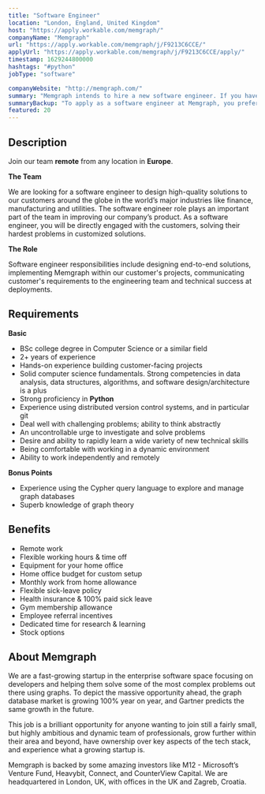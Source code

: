 ```yaml
---
title: "Software Engineer"
location: "London, England, United Kingdom"
host: "https://apply.workable.com/memgraph/"
companyName: "Memgraph"
url: "https://apply.workable.com/memgraph/j/F9213C6CCE/"
applyUrl: "https://apply.workable.com/memgraph/j/F9213C6CCE/apply/"
timestamp: 1629244800000
hashtags: "#python"
jobType: "software"

companyWebsite: "http://memgraph.com/"
summary: "Memgraph intends to hire a new software engineer. If you have 2+ years of experience, consider applying."
summaryBackup: "To apply as a software engineer at Memgraph, you preferably need to have some #python, #graphql, #windows."
featured: 20
---
```


## Description

Join our team **remote** from any location in **Europe**.

**The Team**

We are looking for a software engineer to design high-quality solutions to our customers around the globe in the world’s major industries like finance, manufacturing and utilities. The software engineer role plays an important part of the team in improving our company’s product. As a software engineer, you will be directly engaged with the customers, solving their hardest problems in customized solutions.

**The Role**

Software engineer responsibilities include designing end-to-end solutions, implementing Memgraph within our customer's projects, communicating customer's requirements to the engineering team and technical success at deployments.

## Requirements

**Basic**

*   BSc college degree in Computer Science or a similar field
*   2+ years of experience
*   Hands-on experience building customer-facing projects
*   Solid computer science fundamentals. Strong competencies in data analysis, data structures, algorithms, and software design/architecture is a plus
*   Strong proficiency in **Python**
*   Experience using distributed version control systems, and in particular git
*   Deal well with challenging problems; ability to think abstractly
*   An uncontrollable urge to investigate and solve problems
*   Desire and ability to rapidly learn a wide variety of new technical skills
*   Being comfortable with working in a dynamic environment
*   Ability to work independently and remotely

**Bonus Points**

*   Experience using the Cypher query language to explore and manage graph databases
*   Superb knowledge of graph theory

## Benefits

*   Remote work
*   Flexible working hours & time off
*   Equipment for your home office
*   Home office budget for custom setup
*   Monthly work from home allowance
*   Flexible sick-leave policy
*   Health insurance & 100% paid sick leave
*   Gym membership allowance
*   Employee referral incentives
*   Dedicated time for research & learning
*   Stock options

## About Memgraph

We are a fast-growing startup in the enterprise software space focusing on developers and helping them solve some of the most complex problems out there using graphs. To depict the massive opportunity ahead, the graph database market is growing 100% year on year, and Gartner predicts the same growth in the future.

This job is a brilliant opportunity for anyone wanting to join still a fairly small, but highly ambitious and dynamic team of professionals, grow further within their area and beyond, have ownership over key aspects of the tech stack, and experience what a growing startup is.

Memgraph is backed by some amazing investors like M12 - Microsoft’s Venture Fund, Heavybit, Connect, and CounterView Capital. We are headquartered in London, UK, with offices in the UK and Zagreb, Croatia.
